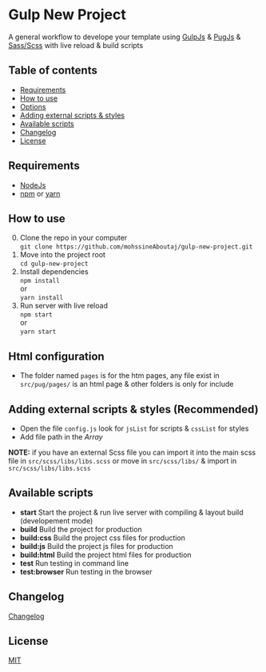 # Gulp New Project

A general workflow to develope your template using [GulpJs](https://gulpjs.com/) & [PugJs](https://pugjs.org/) & [Sass/Scss](https://sass-lang.com/) with live reload & build scripts

## Table of contents
+ [Requirements](#Requirements)
+ [How to use](#How-to-use)
+ [Options](#Options)
+ [Adding external scripts & styles](#Adding-external-scripts-&-styles-(Recommended))
+ [Available scripts](#Available-scripts)
+ [Changelog](#Changelog)
+ [License](#License)

## Requirements
+ [NodeJs](https://nodejs.org)
+ [npm](https://npmjs.com) or [yarn](https://yarnpkg.com)

## How to use
0. Clone the repo in your computer <br>
``git clone https://github.com/mohssineAboutaj/gulp-new-project.git``
0. Move into the project root <br>
``cd gulp-new-project``
0. Install dependencies <br>
``npm install``
<br>or<br>
``yarn install``
0. Run server with live reload <br>
``npm start``
<br>or<br>
``yarn start``

## Html configuration
+ The folder named `pages` is for the htm pages, any file exist in `src/pug/pages/` is an html page & other folders is only for include

## Adding external scripts & styles (Recommended)
+ Open the file `config.js` look for `jsList` for scripts & `cssList` for styles
+ Add file path in the *Array*

**NOTE:** if you have an external Scss file you can import it into the main scss file in `src/scss/libs/libs.scss` or move in `src/scss/libs/` & import in `src/scss/libs/libs.scss`

## Available scripts
+ **start**               Start the project & run live server with compiling & layout build (developement mode)
+ **build**               Build the project for production
+ **build:css**           Build the project css files for production
+ **build:js**            Build the project js files for production
+ **build:html**          Build the project html files for production
+ **test**                Run testing in command line
+ **test:browser**        Run testing in the browser

## Changelog
[Changelog](./CHANGELOG.md)

## License
[MIT](http://en.wikipedia.org/wiki/mit_license)
